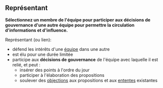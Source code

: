 ## Représentant

**Sélectionnez un membre de l'équipe pour participer aux décisions de gouvernance d'une autre équipe pour permettre la circulation d'informations et d'influence.**

Représentant (ou lien):

- défend les intérêts d'une [équipe](glossary:team) dans une autre
- est élu pour une durée limitée
- participe aux **décisions de gouvernance** de l'équipe avec laquelle il est relié, et peut : 
    - insérer des points à l'ordre du jour
    - participer à l'élaboration des propositions
    - soulever des [objections](glossary:objection) aux propositions et aux [ententes](glossary:agreement) existantes